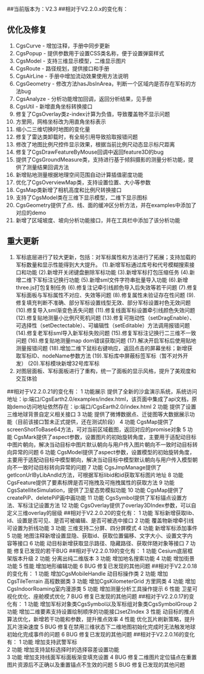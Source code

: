 ##当前版本为：V2.3
##相对于V2.2.0.x的变化有：
## 优化及修复
  1. CgsCurve - 增加注释，手册中同步更新
  2. CgsPopup - 提供参数用于设置CSS类名称，便于设置弹窗样式
  3. CgsModel - 支持三维显示模型，二维显示图片
  4. CgsRoute - 路径规划，提供接口和手册
  5. CgsAirLine - 手册中增加流动效果使用方法说明
  6. CgsGeometry - 修改方法hasJbsInArea，判断一个区域内是否存在军标的方法bug
  7. CgsAnalyze - 分析功能增加回调，返回分析结果，见手册
  8. CgsUtil - 新增直角坐标转换接口
  9. 修复了CgsOverlay类z-index计算为负值，导致覆盖物不显示问题
  10. 方里网，网格坐标改为用直角坐标表示
  11. 缩小二三维切换时地图的变化量
  12. 修复了雷达类卸载时，有全局引用导致拾取报错问题
  13. 修改了地图比例尺控件显示效果，根据当前比例尺动态显示标尺距离
  14. 修复了CgsDrawFeatureByMouse回调中返回feature3D的bug
  15. 提供了CgsGroundMeasure类，支持进行基于倾斜摄影的测量分析功能，提供了测量结果回调方法
  16. 新增贴地测量根据地理空间范围自动计算插值密度功能
  17. 优化了CgsOverviewMap类，支持设置位置、大小等参数
  18. CgsMap类新增了相机高度和比例尺转换接口
  19. 支持了CgsModel类在三维下显示模型，二维下显示图标
  20. CgsGeometry提供了点、线、面的缓冲区分析方法，并在examples中添加了对应的demo
  21. 新增了区域坡度、坡向分析功能接口，并在工具栏中添加了该分析功能
## 重大更新
  1. 军标底层进行了较大更新，包括：对军标属性和方法进行了拓展；支持加载的军标数量和显示性能得到大大提升。
    (1).新增军标通过库号和代号模糊搜索接口和功能
    (2).新增开关闭键盘删除军标功能
    (3).新增军标打包压缩任务
    (4).新增二维下军标注记换行功能
    (5).新增sml文件字符串批量导入功能
    (6).新增three.js打包复制任务
    (6).修复注记牵引线颜色导入后失效等若干问题
    (7).修复军标面板与军标属性不对应、失效等问题
    (8).修复属性未验证存在性问题
    (9).修复填充判断不准确、部分军标设置线型无效、部分军标设置衬色无效问题
    (10).修复导入sml渐变色丢失问题
    (11).修复线面军标设置牵引线颜色失效问题
    (12).修复贴地测量小比例尺死机问题
    (13).修复可拖动性（setDragEnable）、可选择性（setDectectable）、可编辑性（setEditable）方法调用报错问题
    (14).修复老军标sml导入新军标失败问题
    (15).修复军标注记换行二三维不一致问题
    (16).修复贴地测量map dom错误获取问题
    (17).解决开启军标后使用贴地测量报错问题
    (18).增加二维下鼠标右键响应，返回点击的屏幕坐标；新增获取军标ID、nodeName参数方法
    (19).军标库中屏蔽标签军标（暂不对外开发）
    (20).军标模块新增32号库军标
  2. 对图层面板、军标面板进行了重构，统一了面板的显示风格，提升了美观度和交互体验

##相对于V2.2.0.21的变化有：
  1  功能展示  提供了全新的沙盒演示系统，系统访问地址：ip:端口/CgsEarth2.0/examples/index.html，该页面中集成了api文档，原始demo访问地址依然存在：ip:端口/CgsEarth2.0/index.html
  2  功能  提供了设置三维地球背景自定义相关接口
  3  功能  提供了微博数据点、迁徙图等大数据展示功能（目前该接口暂未正式提供，还在测试阶段）
  4  功能   CgsMap提供了screenShotToBase64方法，可对当前区域截图，返回对应的promise对象
  5  功能   CgsMark提供了aspect参数，设置图片的初始旋转角度，主要用于适配动目标中图片朝向，解决当动目标中图片默认朝向与用户传入图片朝向不一致时动目标转向异常的问题
  6  功能   CgsModel提供了aspect参数，设置模型的初始旋转角度，主要用于适配动目标中模型朝向，解决当动目标中模型默认朝向与用户传入模型朝向不一致时动目标转向异常的问题
  7  功能   CgsJmpManage提供了getIconUrlByLibAndId方法，可根据军标libid和id获取军标图片地址
  8  功能   CgsFeature提供了要素标牌是否可拖拽及可拖拽属性的获取方法
  9  功能   CgsSatelliteSimulation，提供了卫星态势模拟功能
 10  功能   CgsMap提供了createPiP、deletePiP画中画功能
 11  功能   CgsSymbol提供了军标锚点设置方法、军标注记设置方法
 12  功能   CgsOverlay提供了overlay3DIndex参数，可以自定义三维overlay的层级
##相对于V2.2.0.20的变化有：
  1   功能   军标新增获取lib、id、设置是否可见、是否可被编辑、是否可被选中接口
  2   功能   覆盖物新增牵引线可设置为折线功能
  3   功能   三维支持二分屏、四分屏模式
  4   功能   新增军标添加事件
  5   功能   地图注释新增设置显隐、获取id、获取位置偏移、文字大小、设置文字内容等接口
  6   功能   动目标新增获取显示路径、隐藏路径、获取伴随对象等接口
  7   功能   修复已发现的若干BUG
##相对于V2.2.0.19的变化有：
  1	功能	Cesium底层框架版本升级
  2	功能	分离出纯二维版本
  3	功能	增加地名搜索功能
  4	功能	增加街景功能
  5	性能	增加地形编辑功能
  6	BUG	修复已发现的其他问题
##相对于V2.2.0.18的变化有：
  1	功能	增加CgsMobileHandle 动目标操作类
  2	功能	增加CgsTileTerrain 高程数据类
  3	功能	增加CgsKilometerGrid 方里网类
  4	功能	增加CgsIndoorRoaming室内漫游类
  5	功能	增加测量分析工具操作提示
  6	性能	卫星可视化优化、座舱模式优化
  7	BUG	修复已发现的其他问题
##相对于V2.2.0.17的变化有：
  1	功能	增加军标对象类CgsSymbol以及军标组对象类CgsSymbolGroup
  2	功能	增加二维要素支持设置绘制顺序的功能接口setZIndex
  3	性能	动目标的推点算法优化，新增若干功能和参数，提升推点效率
  4	性能	优化瓦片刷新策略，提升瓦片渲染速度
  5	BUG	修复在禁用三维状态下二维地图初始化完成时无法触发地球初始化完成事件的问题
  6	BUG	修复已发现的其他问题
##相对于V2.2.0.16的变化有：
  1	功能	增加支持武警军标	
  2	功能	增加支持鼠标选择时的选择容差设置功能	
  3	功能	增加支持线面军标面板渐变填充设置
  4	BUG	修复二维图片定位锚点在重置图片资源后不正确以及重置锚点不生效的问题
  5	BUG	修复已发现的其他问题
